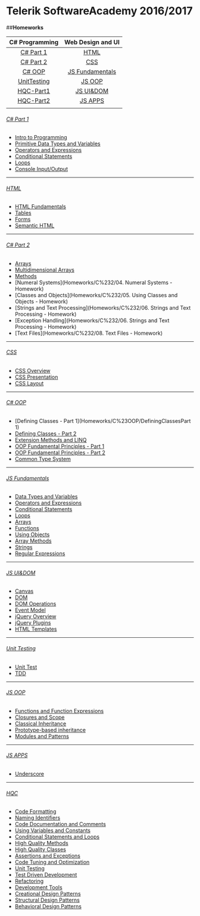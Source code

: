 # Telerik SoftwareAcademy 2016/2017
##**Homeworks**

| C# Programming          | Web Design and UI                   |
|:-----------------------:|:-----------------------------------:|
| [C# Part 1](#c-part-1)  | [HTML](#html)                       |
| [C# Part 2](#c-part-2)  | [CSS](#css)                         |
| [C# OOP](#c-oop)        | [JS Fundamentals](#js-fundamentals) |
|  [UnitTesting](#unit-testing) |[JS OOP](#js-oop)                    |
|[HQC-Part1](#hqc-1)      |[JS UI&DOM](#js-uidom)               |
|[HQC-Part2](#hqc-2)      |[JS APPS](#js-apps)                  |
|                         |                                     |



###### [C# Part 1](Homeworks/C%231)
* [Intro to Programming](Homeworks/C%231/IntroductionТоProgramming)
* [Primitive Data Types and Variables](Homeworks/C%231/PrimitiveDataTypesAndVariables)
* [Operators and Expressions](Homeworks/C%231/OperatorsAndExpressions)
* [Conditional Statements](Homeworks/C%231/ConditionalStatements)
* [Loops](Homeworks/C%231/Loops)
* [Console Input/Output](Homeworks/C%231/ConsoleInputOutput)

---

###### [HTML](Homeworks/HTML)
* [HTML Fundamentals](Homeworks/HTML/HTMLFundamentals)
* [Tables](Homeworks/HTML/HTMLTables)
* [Forms](Homeworks/HTML/HTMLFormsAndFrames)
* [Semantic HTML](Homeworks/HTML/SemanticHTML)

---

###### [C# Part 2](Homeworks/C%232)
* [Arrays](Homeworks/C%232/01.Arrays)
* [Multidimensional Arrays](Homeworks/C%232/02.MultidimensionalArrays)
* [Methods](Homeworks/C%232/03.Methods)
* [Numeral Systems](Homeworks/C%232/04. Numeral Systems - Homework)
* [Classes and Objects](Homeworks/C%232/05. Using Classes and Objects - Homework)
* [Strings and Text Processing](Homeworks/C%232/06. Strings and Text Processing - Homework)
* [Exception Handling](Homeworks/C%232/06. Strings and Text Processing - Homework)
* [Text Files](Homeworks/C%232/08. Text Files - Homework)

---

###### [CSS](Homeworks/CSS)
* [CSS Overview](Homeworks/CSS/01.CSSOverview)
* [CSS Presentation](Homeworks/CSS/02.CSSPresentation)
* [CSS Layout](Homeworks/CSS/03.CSSLayout)

---

###### [C# OOP](Homeworks/C%23OOP)
* [Defining Classes - Part 1](Homeworks/C%23OOP/DefiningClassesPart 1)
* [Defining Classes - Part 2](Homeworks/C%23OOP/DefiningClassesPart2)
* [Extension Methods and LINQ](Homeworks/C%23OOP/ExtensionMethodsDelegatesLambdaLINQ)
* [OOP Fundamental Principles - Part 1](Homeworks/C%23OOP/OOPPrinciplesPart1)
* [OOP Fundamental Principles - Part 2](Homeworks/C#OOP/OOP-Fundamental-Principles-SP)
* [Common Type System](Homeworks/C%23OOP/CommonTypeSystem)

---

###### [JS Fundamentals](Homeworks/JSFundamentals)
* [Data Types and Variables](Homeworks/JSFundamentals/DataTypesAndVariables)
* [Operators and Expressions](Homeworks/JSFundamentals/OperatorsAndExpressions)
* [Conditional Statements](Homeworks/JSFundamentals/ConditionalStatements)
* [Loops](Homeworks/JSFundamentals/Loops)
* [Arrays](Homeworks/JSFundamentals/Arrays)
* [Functions](Homeworks/JSFundamentals/Functions)
* [Using Objects](Homeworks/JSFundamentals/Objects)
* [Array Methods](Homeworks/JSFundamentals/ArrayMethods)
* [Strings](Homeworks/JSFundamentals/Strings)
* [Regular Expressions](Homeworks/JSFundamentals/RegularExpression)

---

###### [JS UI&DOM](Homeworks/JS-UI%26DOM)
* [Canvas](Homeworks/JS-UI%26DOM/Canvas)
* [DOM](Homeworks/JS-UI%26DOM/Document-Object-Model)
* [DOM Operations](Homeworks/JS-UI%26DOM/DOM-Operations)
* [Event Model](Homeworks/JS-UI%26DOM/Event-Model)
* [jQuery Overview](Homeworks/JS-UI%26DOM/jQuery-Overview)
* [jQuery Plugins](Homeworks/JS-UI%26DOM/jQuery-Plugins)
* [HTML Templates](Homeworks/JS-UI%26DOM/HTML-Templates)

---

###### [Unit Testing](Homeworks/UnitTesting)
* [Unit Test](Homeworks/UnitTesting/UnitTesting)
* [TDD](Homeworks/UnitTesting/TestDrivenDevelopmentHomework)

---

###### [JS OOP](Homeworks/JS-OOP)
* [Functions and Function Expressions](Homeworks/JS-OOP/Functions-And-Function-Expressions)
* [Closures and Scope](Homeworks/JS-OOP/Scopes-and-Closure)
* [Classical Inheritance](Homeworks/JS-OOP/Classical-Inheritance)
* [Prototype-based inheritance](Homeworks/JS-OOP/Prototypal-Inheritance)
* [Modules and Patterns](Homeworks/JS-OOP/Modules-And-Patterns)

---

###### [JS APPS](Homeworks/JS-APPS)
* [Underscore](Homeworks/JS-APPS/Underscore)

---

###### [HQC](Homeworks/HQC)
* [Code Formatting](Homeworks/HQC/Code-Formatting)
* [Naming Identifiers](Homeworks/HQC/Naming-Identifiers)
* [Code Documentation and Comments](Homeworks/HQC/Code-Documentation-And-Comments)
* [Using Variables and Constants](Homeworks/HQC/Using-Variables-And-Constants)
* [Conditional Statements and Loops](Homeworks/HQC/Conditional-Statements-And-Loops)
* [High Quality Methods](Homeworks/HQC/High-Quality-Methods)
* [High Quality Classes](Homeworks/HQC/High-Quality-Classes)
* [Assertions and Exceptions](Homeworks/HQC/Assertions-And-Exceptions)
* [Code Tuning and Optimization](Homeworks/HQC/Code-Tuning-And-Optimization)
* [Unit Testing](Homeworks/HQC/Unit-Testing)
* [Test Driven Development](Homeworks/HQC/Test-Driven-Development)
* [Refactoring](Homeworks/HQC/Refactoring)
* [Development Tools](Homeworks/HQC/Development-Tools)
* [Creational Design Patterns](Homeworks/HQC/Creational-Patterns)
* [Structural Design Patterns](Homeworks/HQC/Structural-Patterns)
* [Behavioral Design Patterns](Homeworks/HQC/Behavioral-Patterns)
